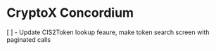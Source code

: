 # CryptoX Concordium 

[ ] - Update CIS2Token lookup feaure, make token search screen with paginated calls
